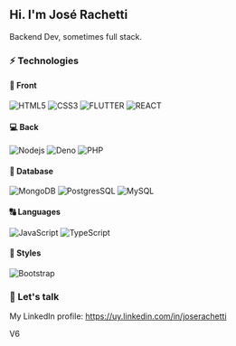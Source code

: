 ## Hi. I'm José Rachetti 

Backend Dev,
sometimes full stack.

<!--
**joserachetti/joserachetti** is a ✨ _special_ ✨ repository because its `README.md` (this file) appears on your GitHub profile.

Here are some ideas to get you started:

- 🔭 I’m currently working on ...
- 🌱 I’m currently learning ...
- 👯 I’m looking to collaborate on ...
- 🤔 I’m looking for help with ...
- 💬 Ask me about ...
- 📫 How to reach me: ...
- 😄 Pronouns: ...
- ⚡ Fun fact: ...
-->


### ⚡ Technologies

#### 📱 Front

![HTML5](https://img.shields.io/badge/-HTML5-E34F26?style=flat-square&logo=html5&logoColor=white)
![CSS3](https://img.shields.io/badge/-CSS3-1572B6?style=flat-square&logo=css3)
![FLUTTER](https://img.shields.io/badge/-Flutter-02569B?style=flat-square&logo=flutter)
![REACT](https://img.shields.io/badge/-React-02569B?style=flat-square&logo=react)

#### 💻 Back

![Nodejs](https://img.shields.io/badge/-Nodejs-black?style=flat-square&logo=Node.js)
![Deno](https://img.shields.io/badge/-Deno-black?style=flat-square&logo=deno)
![PHP](https://img.shields.io/badge/-PHP-black?style=flat-square&logo=php)

#### :memo: Database

![MongoDB](https://img.shields.io/badge/-MongoDB-black?style=flat-square&logo=mongodb)
![PostgresSQL](https://img.shields.io/badge/-PostgresSQL-black?style=flat-square&logo=postgresql)
![MySQL](https://img.shields.io/badge/-MySQL-black?style=flat-square&logo=mysql)

#### :capital_abcd: Languages

![JavaScript](https://img.shields.io/badge/-JavaScript-black?style=flat-square&logo=javascript)
![TypeScript](https://img.shields.io/badge/-TypeScript-black?style=flat-square&logo=typescript)


#### :art: Styles

![Bootstrap](https://img.shields.io/badge/-Bootstrap-black?style=flat-square&logo=bootstrap)




### 💬 Let's talk
My LinkedIn profile: https://uy.linkedin.com/in/joserachetti


V6

